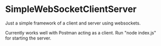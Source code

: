 # SimpleWebSocketClientServer
Just a simple framework of a client and server using websockets.

Currently works well with Postman acting as a client. Run "node index.js" for starting the server.
